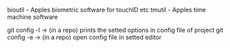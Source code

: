 bioutil - Apples biometric software for touchID etc
tmutil - Apples time machine software


git config -l -> (in a repo) prints the setted options in config file of project
git config -e -> (in a repo) open config file in setted editor
